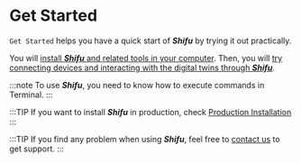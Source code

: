 # Get Started

`Get Started` helps you have a quick start of ***Shifu*** by trying it out practically.

You will [install ***Shifu*** and related tools in your computer](./demo-install.md). Then, you will [try connecting devices and interacting with the digital twins through ***Shifu***](./demo-try.md).

:::note
To use ***Shifu***, you need to know how to execute commands in Terminal.
:::

:::TIP
If you want to install ***Shifu*** in production, check [Production Installation](guides/install-shifu-prod.md)
:::

:::TIP
If you find any problem when using ***Shifu***, feel free to [contact us](community/join.md) to get support.
:::
